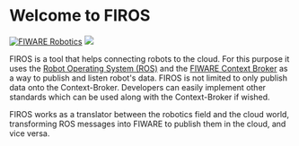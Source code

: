 # Welcome to FIROS

[![FIWARE Robotics](https://nexus.lab.fiware.org/repository/raw/public/badges/chapters/robotics.svg)](https://www.fiware.org/developers/catalogue/)
[![](https://img.shields.io/badge/tag-firos-orange.svg?logo=stackoverflow)](https://stackoverflow.com/questions/tagged/fiware+ros)

FIROS is a tool that helps connecting robots to the cloud. For this purpose it uses the
[Robot Operating System (ROS)](http://www.ros.org/) and the
[FIWARE Context Broker](https://github.com/telefonicaid/fiware-orion) as a way to publish and listen robot's data. FIROS
is not limited to only publish data onto the Context-Broker. Developers can easily implement other standards which can
be used along with the Context-Broker if wished.

FIROS works as a translator between the robotics field and the cloud world, transforming ROS messages into FIWARE to
publish them in the cloud, and vice versa.
